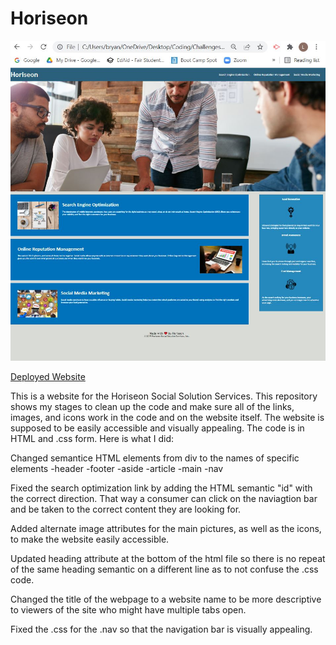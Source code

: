 # Horiseon

![Website Screenshot](./assets/images/HoriseonWebpage.JPG)

[Deployed Website](https://renbryant.github.io/Horiseon/)

This is a website for the Horiseon Social Solution Services. This repository shows my stages to clean up the code and make sure all of the links, images, and icons work in the code and on the website itself. The website is supposed to be easily accessible and visually appealing. The code is in HTML and .css form. Here is what I did:

Changed semantice HTML elements from div to the names of specific elements
    -header
    -footer
    -aside
    -article
    -main
    -nav

Fixed the search optimization link by adding the HTML semantic "id" with the correct direction. That way a consumer can click on the naviagtion bar and be taken to the correct content they are looking for.

Added alternate image attributes for the main pictures, as well as the icons, to make the website easily accessible.

Updated heading attribute at the bottom of the html file so there is no repeat of the same heading semantic on a different line as to not confuse the .css code.

Changed the title of the webpage to a website name to be more descriptive to viewers of the site who might have multiple tabs open.

Fixed the .css for the .nav so that the navigation bar is visually appealing.